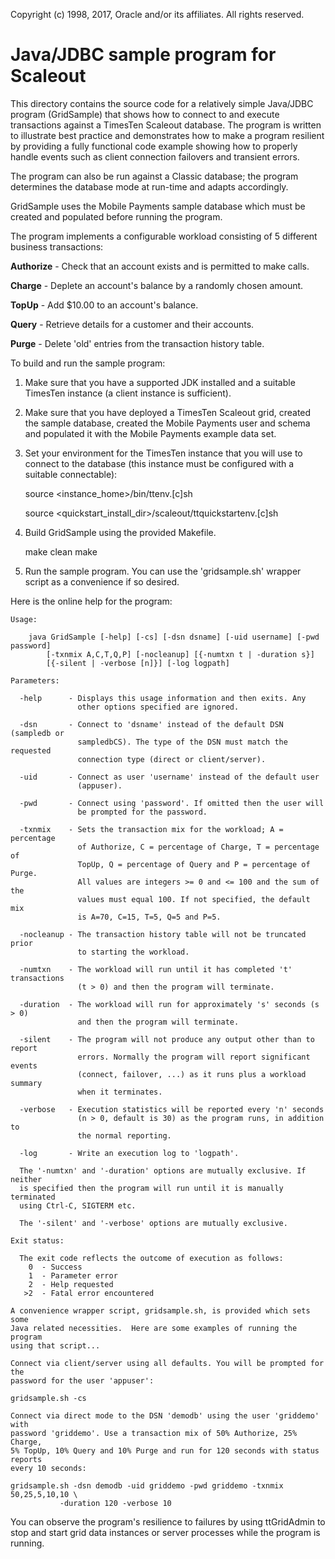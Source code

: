 Copyright (c) 1998, 2017, Oracle and/or its affiliates. All rights reserved.

# Java/JDBC sample program for Scaleout

This directory contains the source code for a relatively simple Java/JDBC program (GridSample) that shows how to connect to and execute transactions against a TimesTen Scaleout database. The program is written to illustrate best practice and demonstrates how to make a program resilient by providing a fully functional code example showing how to properly handle events such as client connection failovers and transient errors. 

The program can also be run against a Classic database; the program determines the database mode at run-time and adapts accordingly.

GridSample uses the Mobile Payments sample database which must be created and populated before running the program.

The program implements a configurable workload consisting of 5 different business transactions:

**Authorize**   -    Check that an account exists and is permitted to make calls.

**Charge**      -    Deplete an account's balance by a randomly chosen amount.

**TopUp**       -    Add $10.00 to an account's balance.

**Query**       -    Retrieve details for a customer and their accounts.

**Purge**       -    Delete 'old' entries from the transaction history table.

To build and run the sample program:

1.    Make sure that you have a supported JDK installed and a suitable TimesTen instance (a client instance is sufficient).

2.    Make sure that you have deployed a TimesTen Scaleout grid, created the sample database, created the Mobile Payments user and schema and populated it with the Mobile Payments example data set.

3.    Set your environment for the TimesTen instance that you will use to connect to the database (this instance must be configured with a suitable connectable):

      source \<instance\_home\>/bin/ttenv.[c]sh
      
      source \<quickstart\_install\_dir\>/scaleout/ttquickstartenv.[c]sh

4.    Build GridSample using the provided Makefile.

      make clean
      make

5.    Run the sample program. You can use the 'gridsample.sh' wrapper script as a convenience if so desired.

Here is the online help for the program:

````
Usage:

    java GridSample [-help] [-cs] [-dsn dsname] [-uid username] [-pwd password]
        [-txnmix A,C,T,Q,P] [-nocleanup] [{-numtxn t | -duration s}]
        [{-silent | -verbose [n]}] [-log logpath]

Parameters:

  -help      - Displays this usage information and then exits. Any
               other options specified are ignored.

  -dsn       - Connect to 'dsname' instead of the default DSN (sampledb or
               sampledbCS). The type of the DSN must match the requested
               connection type (direct or client/server).

  -uid       - Connect as user 'username' instead of the default user
               (appuser).

  -pwd       - Connect using 'password'. If omitted then the user will
               be prompted for the password.

  -txnmix    - Sets the transaction mix for the workload; A = percentage
               of Authorize, C = percentage of Charge, T = percentage of
               TopUp, Q = percentage of Query and P = percentage of Purge.
               All values are integers >= 0 and <= 100 and the sum of the
               values must equal 100. If not specified, the default mix
               is A=70, C=15, T=5, Q=5 and P=5.

  -nocleanup - The transaction history table will not be truncated prior
               to starting the workload.

  -numtxn    - The workload will run until it has completed 't' transactions
               (t > 0) and then the program will terminate.

  -duration  - The workload will run for approximately 's' seconds (s > 0)
               and then the program will terminate.

  -silent    - The program will not produce any output other than to report
               errors. Normally the program will report significant events
               (connect, failover, ...) as it runs plus a workload summary
               when it terminates.

  -verbose   - Execution statistics will be reported every 'n' seconds
               (n > 0, default is 30) as the program runs, in addition to
               the normal reporting.

  -log       - Write an execution log to 'logpath'.

  The '-numtxn' and '-duration' options are mutually exclusive. If neither
  is specified then the program will run until it is manually terminated
  using Ctrl-C, SIGTERM etc.

  The '-silent' and '-verbose' options are mutually exclusive.

Exit status:

  The exit code reflects the outcome of execution as follows:
    0  - Success
    1  - Parameter error
    2  - Help requested
   >2  - Fatal error encountered

A convenience wrapper script, gridsample.sh, is provided which sets some
Java related necessities.  Here are some examples of running the program
using that script...

Connect via client/server using all defaults. You will be prompted for the 
password for the user 'appuser':

gridsample.sh -cs

Connect via direct mode to the DSN 'demodb' using the user 'griddemo' with 
password 'griddemo'. Use a transaction mix of 50% Authorize, 25% Charge,
5% TopUp, 10% Query and 10% Purge and run for 120 seconds with status reports
every 10 seconds:

gridsample.sh -dsn demodb -uid griddemo -pwd griddemo -txnmix 50,25,5,10,10 \
           -duration 120 -verbose 10
````

You can observe the program's resilience to failures by using ttGridAdmin to stop and start grid data instances or server processes while the program is running.